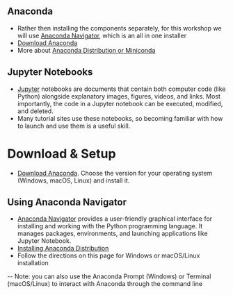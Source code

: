 
## Anaconda 
- Rather then installing the components separately, for this workshop we will use [Anaconda Navigator,](https://www.anaconda.com/docs/tools/anaconda-navigator/getting-started) which is an all in one installer 
- [Download Anaconda](https://www.anaconda.com/download)
 - More about [Anaconda Distribution or Miniconda](https://www.anaconda.com/docs/getting-started/getting-started#should-i-use-anaconda-distribution-or-miniconda%3F)

## Jupyter Notebooks
- [Jupyter](https://jupyter.org/) notebooks are documents that contain both computer code (like Python) alongside explanatory images, figures, videos, and links. Most importantly, the code in a Jupyter notebook can be executed, modified, and deleted. 
- Many tutorial sites use these notebooks, so becoming familiar with how to launch and use them is a useful skill.  

# Download & Setup  
- [Download Anaconda](https://www.anaconda.com/download). Choose the version for your operating system (Windows, macOS, Linux) and install it.

## Using Anaconda Navigator
- [Anaconda Navigator](https://www.anaconda.com/docs/tools/anaconda-navigator/getting-started) provides a user-friendly graphical interface for installing and working with the Python programming language. It manages packages, environments, and launching applications like Jupyter Notebook.
- [Installing Anaconda Distribution](https://www.anaconda.com/docs/getting-started/anaconda/install)
- Follow the directions on this page for Windows or macOS/Linux installation
 <!-- During Anaconda installation, the "Add Anaconda to my PATH environment variable" option is presented, and it is not recommended by Anaconda. hen You Might Choose to Add to PATH for Convenience for Command-Line Use: If you frequently use Python commands directly from a standard command prompt or terminal (not the Anaconda Prompt), adding Anaconda to the PATH makes it easier to execute Python scripts and commands without specifying the full path to the interpreter. https://www.anaconda.com/docs/tools/working-with-conda/reference/faq#should-i-add-anaconda-to-the-windows-path -->


-- Note: you can also use the Anaconda Prompt (Windows) or Terminal (macOS/Linux) to interact with Anaconda through the command line
